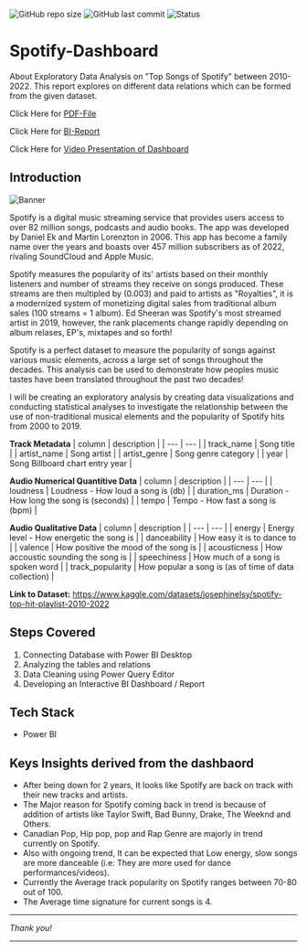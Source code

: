 ![GitHub repo size](https://img.shields.io/github/repo-size/Syed-Sarfaraz-Ahmed/Spotify-Dashboard?logo=github)
![GitHub last commit](https://custom-icon-badges.demolab.com/github/last-commit/Syed-Sarfaraz-Ahmed/Spotify-Dashboard?logo=history&logoColor=white)
![Status](https://img.shields.io/badge/Status-Completed-brightgreen?logo=github) 


# Spotify-Dashboard
About Exploratory Data Analysis on "Top Songs of Spotify" between 2010-2022. This report explores on different data relations which can be formed from the given dataset.

Click Here for [PDF-File]() 

Click Here for [BI-Report]()

Click Here for [Video Presentation of Dashboard]()

## Introduction

![Banner](https://logosmarcas.net/wp-content/uploads/2020/09/Spotify-Emblema.png)

Spotify is a digital music streaming service that provides users access to over 82 million songs, podcasts and audio books. The app was developed by Daniel Ek and Martin Lorenzton in 2006. This app has become a family name over the years and boasts over 457 million subscribers as of 2022, rivaling SoundCloud and Apple Music. 

Spotify measures the popularity of its' artists based on their monthly listeners and number of streams they receive on songs produced. These streams are then multipled by (0.003) and paid to artists as "Royalties", it is a modernized system of monetizing digital sales from traditional album sales (100 streams = 1 album). Ed Sheeran was Spotify's most streamed artist in 2019, however, the rank placements change rapidly depending on album relases, EP's, mixtapes and so forth!

Spotify is a perfect dataset to measure the popularity of songs against various music elements, across a large set of songs throughout the decades. This analysis can be used to demonstrate how peoples music tastes have been translated throughout the past two decades!

I will be creating an exploratory analysis by creating data visualizations and conducting statistical analyses to investigate the relationship between the use of non-traditional musical elements and the popularity of Spotify hits from 2000 to 2019.

**Track Metadata**
| column | description |
| --- | --- |
| track_name | Song title |
| artist_name | Song artist |
| artist_genre | Song genre category |
| year | Song Billboard chart entry year |

**Audio Numerical Quantitive Data**
| column | description |
| --- | --- |
| loudness | Loudness - How loud a song is (db) |
| duration_ms | Duration - How long the song is (seconds) |
| tempo | Tempo - How fast a song is (bpm) |

**Audio Qualitative Data**
| column | description |
| --- | --- |
| energy | Energy level - How energetic the song is |
| danceability | How easy it is to dance to |
| valence | How positive the mood of the song is |
| acousticness | How accoustic sounding the song is |
| speechiness | How much of a song is spoken word |
| track_popularity |  How popular a song is (as of time of data collection) |

**Link to Dataset:** https://www.kaggle.com/datasets/josephinelsy/spotify-top-hit-playlist-2010-2022


## Steps Covered

1. Connecting Database with Power BI Desktop
2. Analyzing the tables and relations
3. Data Cleaning using Power Query Editor
4. Developing an Interactive BI Dashboard / Report

## Tech Stack

- Power BI

## Keys Insights derived from the dashbaord

- After being down for 2 years, It looks like Spotify are back on track with their new tracks and artists.
- The Major reason for Spotify coming back in trend is because of addition of artists like Taylor Swift, Bad Bunny, Drake, The Weeknd and Others.
- Canadian Pop, Hip pop, pop and Rap Genre are majorly in trend currently on Spotify. 
- Also with ongoing trend, It can be expected that Low energy, slow songs are more danceable (i.e: They are more used for dance performances/videos).
- Currently the Average track popularity on Spotify ranges between 70-80 out of 100.
- The Average time signature for current songs is 4.

***
*Thank you!*
***

